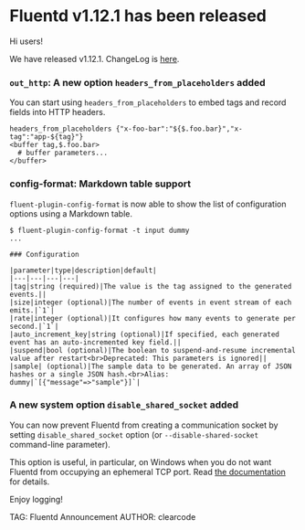 # Fluentd v1.12.1 has been released

Hi users!

We have released v1.12.1. ChangeLog is [here](https://github.com/fluent/fluentd/blob/master/CHANGELOG.md).

### `out_http`: A new option `headers_from_placeholders` added

You can start using `headers_from_placeholders` to embed tags and record fields into HTTP headers.

```
headers_from_placeholders {"x-foo-bar":"${$.foo.bar}","x-tag":"app-${tag}"}
<buffer tag,$.foo.bar>
  # buffer parameters...
</buffer>
```

### config-format: Markdown table support

`fluent-plugin-config-format` is now able to show the list of configuration options using a Markdown table.

```
$ fluent-plugin-config-format -t input dummy
...

### Configuration

|parameter|type|description|default|
|---|---|---|---|
|tag|string (required)|The value is the tag assigned to the generated events.||
|size|integer (optional)|The number of events in event stream of each emits.|`1`|
|rate|integer (optional)|It configures how many events to generate per second.|`1`|
|auto_increment_key|string (optional)|If specified, each generated event has an auto-incremented key field.||
|suspend|bool (optional)|The boolean to suspend-and-resume incremental value after restart<br>Deprecated: This parameters is ignored||
|sample| (optional)|The sample data to be generated. An array of JSON hashes or a single JSON hash.<br>Alias: dummy|`[{"message"=>"sample"}]`|
```

### A new system option `disable_shared_socket` added

You can now prevent Fluentd from creating a communication socket by setting `disable_shared_socket` option (or `--disable-shared-socket` command-line parameter).

This option is useful, in particular, on Windows when you do not want Fluentd from occupying an ephemeral TCP port. Read [the documentation](https://docs.fluentd.org/deployment/system-config#disable_shared_socket) for details.

Enjoy logging!

TAG: Fluentd Announcement
AUTHOR: clearcode
